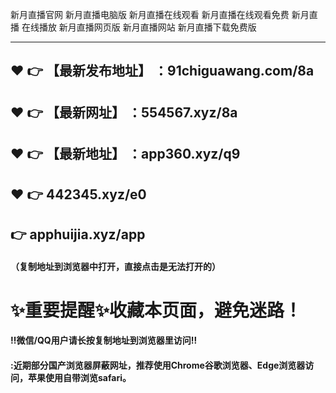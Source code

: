 新月直播官网
新月直播电脑版
新月直播在线观看
新月直播在线观看免费
新月直播 在线播放
新月直播网页版
新月直播网站
新月直播下载免费版

-------
:heart: :point_right: 【最新发布地址】 ：91chiguawang.com/8a
 ------
:heart: :point_right: 【最新网址】 ：554567.xyz/8a
 ------
 :heart: :point_right: 【最新地址】 ：app360.xyz/q9
 ------
 :heart: :point_right: 442345.xyz/e0
 ------
:point_right: apphuijia.xyz/app
 ------
#### （复制地址到浏览器中打开，直接点击是无法打开的）
# :sparkles:重要提醒:sparkles:收藏本页面，避免迷路！
#### ‼️微信/QQ用户请长按复制地址到浏览器里访问‼
#### :近期部分国产浏览器屏蔽网址，推荐使用Chrome谷歌浏览器、Edge浏览器访问，苹果使用自带浏览safari。
